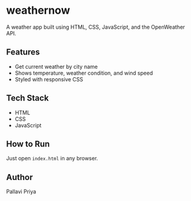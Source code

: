 # weathernow

A weather app built using HTML, CSS, JavaScript, and the OpenWeather API.

## Features
- Get current weather by city name
- Shows temperature, weather condition, and wind speed
- Styled with responsive CSS

## Tech Stack
- HTML
- CSS
- JavaScript

## How to Run
Just open `index.html` in any browser.

## Author
Pallavi Priya
